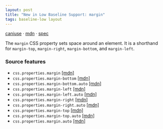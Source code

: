 ```yaml
---
layout: post
title: "New in Low Baseline Support: margin"
tags: baseline-low layout
---
```


[caniuse](https://caniuse.com/?search=margin) · [mdn](https://developer.mozilla.org/en-US/search?q=margin) · [spec](https://drafts.csswg.org/css-box-4/#margins)

The `margin` CSS property sets space around an element. It is a shorthand for `margin-top`, `margin-right`, `margin-bottom`, and `margin-left`.

### Source features

- ``css.properties.margin`` [[mdn]](https://developer.mozilla.org/en-US/search?q=css.properties.margin)
- ``css.properties.margin-bottom`` [[mdn]](https://developer.mozilla.org/en-US/search?q=css.properties.margin-bottom)
- ``css.properties.margin-bottom.auto`` [[mdn]](https://developer.mozilla.org/en-US/search?q=css.properties.margin-bottom.auto)
- ``css.properties.margin-left`` [[mdn]](https://developer.mozilla.org/en-US/search?q=css.properties.margin-left)
- ``css.properties.margin-left.auto`` [[mdn]](https://developer.mozilla.org/en-US/search?q=css.properties.margin-left.auto)
- ``css.properties.margin-right`` [[mdn]](https://developer.mozilla.org/en-US/search?q=css.properties.margin-right)
- ``css.properties.margin-right.auto`` [[mdn]](https://developer.mozilla.org/en-US/search?q=css.properties.margin-right.auto)
- ``css.properties.margin-top`` [[mdn]](https://developer.mozilla.org/en-US/search?q=css.properties.margin-top)
- ``css.properties.margin-top.auto`` [[mdn]](https://developer.mozilla.org/en-US/search?q=css.properties.margin-top.auto)
- ``css.properties.margin.auto`` [[mdn]](https://developer.mozilla.org/en-US/search?q=css.properties.margin.auto)
